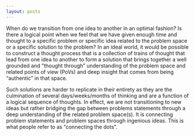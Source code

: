 ```yaml
---
layout: posts
---
```

When do we transition from one idea to another in an optimal fashion? Is there a logical point when we feel that we have given enough time and thought to a specific problem or specific idea related to the problem space or a specific solution to the problem? In an ideal world, it would be possible to construct a thought process that is a collection of trains of thought that lead from one  idea to another to form a solution that brings together a well grounded and "thought through” understanding of the problem space and related points of view (PoVs) and deep insight that comes from being “authentic” in that space.

Such solutions are harder to replicate in their entirety as they are the culmination of several days/weeks/months of thinking and are a function of a logical sequence of thoughts. In effect, we are not transitioning to new ideas but rather bridging the gap between problems statements through a deep understanding of the related problem space(s). It is connecting problem statements and problem spaces through ingenious ideas. This is what people refer to as “connecting the dots”.